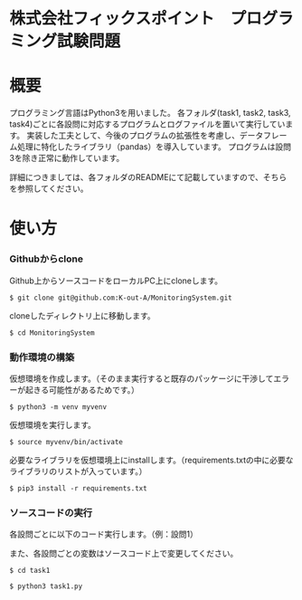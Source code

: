 # 株式会社フィックスポイント　プログラミング試験問題

# 概要
プログラミング言語はPython3を用いました。
各フォルダ(task1, task2, task3, task4)ごとに各設問に対応するプログラムとログファイルを置いて実行しています。
実装した工夫として、今後のプログラムの拡張性を考慮し、データフレーム処理に特化したライブラリ（pandas）を導入しています。
プログラムは設問3を除き正常に動作しています。

詳細につきましては、各フォルダのREADMEにて記載していますので、そちらを参照してください。


# 使い方
### Githubからclone
Github上からソースコードをローカルPC上にcloneします。
```
$ git clone git@github.com:K-out-A/MonitoringSystem.git
```
cloneしたディレクトリ上に移動します。
```
$ cd MonitoringSystem
```

### 動作環境の構築
仮想環境を作成します。（そのまま実行すると既存のパッケージに干渉してエラーが起きる可能性があるためです。）
```
$ python3 -m venv myvenv
```
仮想環境を実行します。
```
$ source myvenv/bin/activate
```
必要なライブラリを仮想環境上にinstallします。（requirements.txtの中に必要なライブラリのリストが入っています。）
```
$ pip3 install -r requirements.txt
```

### ソースコードの実行
各設問ごとに以下のコード実行します。（例：設問1）

また、各設問ごとの変数はソースコード上で変更してください。
```
$ cd task1

$ python3 task1.py
```
